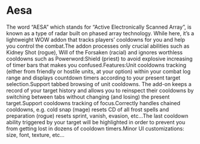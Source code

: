 # Aesa

The word “AESA” which stands for “Active Electronically Scanned Array”, is known as a type of radar built on phased array technology. While here, it’s a lightweight WOW addon that tracks players’ cooldowns for you and help you control the combat.The addon processes only crucial abilities such as Kidney Shot (rogue), Will of the Forsaken (racial) and ignores worthless cooldowns such as Powerword:Shield (priest) to avoid explosive increasing of timer bars that makes you confused.Features:Unit cooldowns tracking (either from friendly or hostile units, at your option) within your combat log range and displays countdown timers according to your present target selection.Support tabbed browsing of unit cooldowns. The add-on keeps a record of your target history and allows you to reinspect their cooldowns by switching between tabs without changing (and losing) the present target.Support cooldowns tracking of focus.Correctly handles chained cooldowns, e.g. cold snap (mage) resets CD of all frost spells and preparation (rogue) resets sprint, vanish, evasion, etc…The last cooldown ability triggered by your target will be highlighted in order to prevent you from getting lost in dozens of cooldown timers.Minor UI customizations: size, font, texture, etc…

